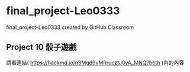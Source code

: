 # final_project-Leo0333
final_project-Leo0333 created by GitHub Classroom

## Project 10 骰子遊戲

請看連結( https://hackmd.io/n3Mgd9vMRrucztJ0yA_MNQ?both )內的內容 
